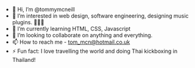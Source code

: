 - 👋 Hi, I’m @tommymcneill
- 👀 I’m interested in web design, software engineering, designing music plugins. 🎵🎷🎸
- 🌱 I’m currently learning HTML, CSS, Javascript
- 💞️ I’m looking to collaborate on anything and everything.
- 📫 How to reach me - tom_mcn@hotmail.co.uk
- ⚡ Fun fact: I love travelling the world and doing Thai kickboxing in Thailand!

<!---
tommymcneill/tommymcneill is a ✨ special ✨ repository because its `README.md` (this file) appears on your GitHub profile.
You can click the Preview link to take a look at your changes.
--->
